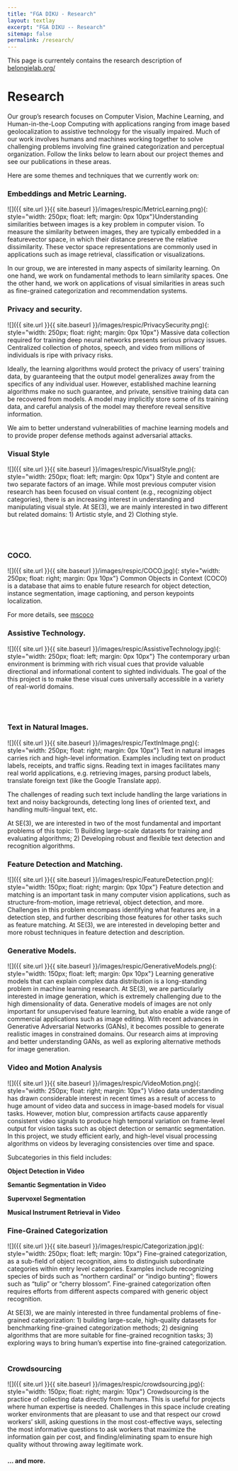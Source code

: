 ```yaml
---
title: "FGA DIKU - Research"
layout: textlay
excerpt: "FGA DIKU -- Research"
sitemap: false
permalink: /research/
---
```


This page is currentely contains the research description of [belongielab.org/](https://www.belongielab.org/)

# Research #

Our group’s research focuses on Computer Vision, Machine Learning, and Human-in-the-Loop Computing with applications ranging from image based geolocalization to assistive technology for the visually impaired. Much of our work involves humans and machines working together to solve challenging problems involving fine grained categorization and perceptual organization. Follow the links below to learn about our project themes and see our publications in these areas.

Here are some themes and techniques that we currently work on:

### Embeddings and  Metric Learning. ### 
![]({{ site.url }}{{ site.baseurl }}/images/respic/MetricLearning.png){: style="width: 250px; float: left; margin: 0px 10px"}Understanding similarities between images is a key problem in computer vision. To measure the similarity between images, they are typically embedded in a featurevector space, in which their distance preserve the relative dissimilarity. These vector space representations are commonly used in applications such as image retrieval, classification or visualizations.

In our group, we are interested in many aspects of similarity learning. On one hand, we work on fundamental methods to learn similarity spaces. One the other hand, we work on applications of visual similarities in areas such as fine-grained categorization and recommendation systems. 


### Privacy and security. ###
![]({{ site.url }}{{ site.baseurl }}/images/respic/PrivacySecurity.png){: style="width: 250px; float: right; margin: 0px  10px"}
Massive data collection required for training deep neural networks presents serious privacy issues. Centralized collection of photos, speech, and video from millions of individuals is ripe with privacy risks. 

Ideally, the learning algorithms would protect the privacy of users’ training data, by guaranteeing that the output model generalizes away from the specifics of any individual user. 
However, established machine learning algorithms make no such guarantee, and private, sensitive training data can be recovered from models. A model may implicitly store some of its training data, and careful analysis of the model may therefore reveal sensitive information. 

We aim to better understand vulnerabilities of machine learning models and to provide proper defense methods against adversarial attacks.

### Visual Style ###
![]({{ site.url }}{{ site.baseurl }}/images/respic/VisualStyle.png){: style="width: 250px; float: left; margin: 0px  10px"}
Style and content are two separate factors of an image. While most previous computer vision research has been focused on visual content (e.g., recognizing object categories), there is an increasing interest in understanding and manipulating visual style. At SE(3), we are mainly interested in two different but related domains: 1) Artistic style, and 2) Clothing style.<br/><br/><br/><br/>


### COCO. ###
![]({{ site.url }}{{ site.baseurl }}/images/respic/COCO.jpg){: style="width: 250px; float: right; margin: 0px  10px"}
Common Objects in Context (COCO) is a database that aims to enable future research for object detection, instance segmentation, image captioning, and person keypoints localization.

For more details, see [mscoco](https://cocodataset.org) 

### Assistive Technology. ###
![]({{ site.url }}{{ site.baseurl }}/images/respic/AssistiveTechnology.jpg){: style="width: 250px; float: left; margin: 0px 10px"}
The contemporary urban environment is brimming with rich visual cues that provide valuable directional and informational content to sighted individuals. The goal of the this project is to make these visual cues universally accessible in a variety of real-world domains. <br/><br/><br/><br/>

### Text in Natural Images. ###  
![]({{ site.url }}{{ site.baseurl }}/images/respic/TextInImage.png){: style="width: 250px; float: right; margin: 0px 10px"}
Text in natural images carries rich and high-level information. Examples including text on product labels, receipts, and traffic signs. Reading text in images facilitates many real world applications, e.g. retrieving images, parsing product labels, translate foreign text (like the Google Translate app).

The challenges of reading such text include handling the large variations in text and noisy backgrounds, detecting long lines of oriented text, and handling multi-lingual text, etc.

At SE(3), we are interested in two of the most fundamental and important problems of this topic: 1) Building large-scale datasets for training and evaluating algorithms; 2) Developing robust and flexible text detection and recognition algorithms.


### Feature Detection and Matching. ###
![]({{ site.url }}{{ site.baseurl }}/images/respic/FeatureDetection.png){: style="width: 150px; float: right; margin: 0px 10px"}
Feature detection and matching is an important task in many computer vision applications, such as structure-from-motion, image retrieval, object detection, and more. Challenges in this problem encompass identifying what features are, in a detection step, and further describing those features for other tasks such as feature matching. At SE(3), we are interested in developing better and more robust techniques in feature detection and description.

### Generative Models. ###
![]({{ site.url }}{{ site.baseurl }}/images/respic/GenerativeModels.png){: style="width: 150px; float: left; margin: 0px 10px"}
Learning generative models that can explain complex data distribution is a long-standing problem in machine learning research. At SE(3), we are particularly interested in image generation, which is extremely challenging due to the high dimensionality of data. Generative models of images are not only important for unsupervised feature learning, but also enable a wide range of commercial applications such as image editing. With recent advances in Generative Adversarial Networks (GANs), it becomes possible to generate realistic images in constrained domains. Our research aims at improving and better understanding GANs, as well as exploring alternative methods for image generation.



### Video and Motion Analysis ###
![]({{ site.url }}{{ site.baseurl }}/images/respic/VideoMotion.png){: style="width: 250px; float: right; margin: 10px"}
Video data understanding has drawn considerable interest in recent times as a result of access to huge amount of video data and success in image-based models for visual tasks. However, motion blur, compression artifacts cause apparently consistent video signals to produce high temporal variation on frame-level output for vision tasks such as object detection or semantic segmentation. In this project, we study efficient early, and high-level visual processing algorithms on videos by leveraging consistencies over time and space. 

Subcategories in this field includes:

**Object Detection in Video**

**Semantic Segmentation in Video**

**Supervoxel Segmentation**

**Musical Instrument Retrieval in Video**



### Fine-Grained Categorization ###
![]({{ site.url }}{{ site.baseurl }}/images/respic/Categorization.jpg){: style="width: 250px; float: left; margin: 10px"}
Fine-grained categorization, as a sub-field of object recognition, aims to distinguish subordinate categories within entry level categories. Examples include recognizing species of birds such as “northern cardinal” or  “indigo bunting”; flowers such as “tulip” or “cherry blossom”. Fine-grained categorization often requires efforts from different aspects compared with generic object recognition.

At SE(3), we are mainly interested in three fundamental problems of fine-grained categorization: 1) building large-scale, high-quality datasets for benchmarking fine-grained categorization methods; 2) designing algorithms that are more suitable for fine-grained recognition tasks; 3) exploring ways to bring human’s expertise into fine-grained categorization.
<br><br>

### Crowdsourcing ###
![]({{ site.url }}{{ site.baseurl }}/images/respic/crowdsourcing.jpg){: style="width: 150px; float: right; margin: 10px"}
Crowdsourcing is the practice of collecting data directly from humans. This is useful for projects where human expertise is needed. Challenges in this space include creating worker environments that are pleasant to use and that respect our crowd workers’ skill, asking questions in the most cost-effective ways, selecting the most informative questions to ask workers that maximize the information gain per cost, and finding/eliminating spam to ensure high quality without throwing away legitimate work.

#### ... and more.
